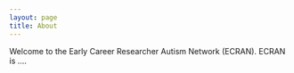 ```yaml
---
layout: page
title: About
---
```


Welcome to the Early Career Researcher Autism Network (ECRAN). ECRAN is .... 

